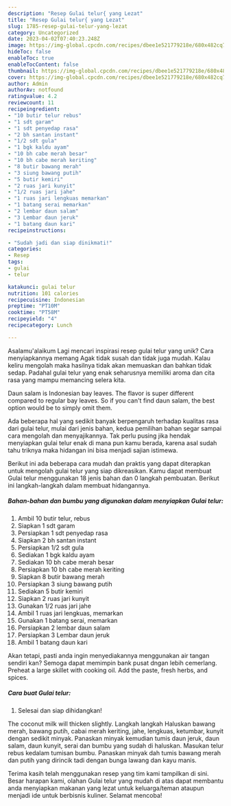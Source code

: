 ```yaml
---
description: "Resep Gulai telur{ yang Lezat"
title: "Resep Gulai telur{ yang Lezat"
slug: 1785-resep-gulai-telur-yang-lezat
category: Uncategorized
date: 2023-04-02T07:40:23.248Z
image: https://img-global.cpcdn.com/recipes/dbee1e521779218e/680x482cq70/gulai-telur-foto-resep-utama.jpg
hideToc: false
enableToc: true
enableTocContent: false
thumbnail: https://img-global.cpcdn.com/recipes/dbee1e521779218e/680x482cq70/gulai-telur-foto-resep-utama.jpg
cover: https://img-global.cpcdn.com/recipes/dbee1e521779218e/680x482cq70/gulai-telur-foto-resep-utama.jpg
author: Admin
authorAv: notfound
ratingvalue: 4.2
reviewcount: 11
recipeingredient:
- "10 butir telur rebus"
- "1 sdt garam"
- "1 sdt penyedap rasa"
- "2 bh santan instant"
- "1/2 sdt gula"
- "1 bgk kaldu ayam"
- "10 bh cabe merah besar"
- "10 bh cabe merah keriting"
- "8 butir bawang merah"
- "3 siung bawang putih"
- "5 butir kemiri"
- "2 ruas jari kunyit"
- "1/2 ruas jari jahe"
- "1 ruas jari lengkuas memarkan"
- "1 batang serai memarkan"
- "2 lembar daun salam"
- "3 Lembar daun jeruk"
- "1 batang daun kari"
recipeinstructions:

- "Sudah jadi dan siap dinikmati!"
categories:
- Resep
tags:
- gulai
- telur

katakunci: gulai telur 
nutrition: 101 calories
recipecuisine: Indonesian
preptime: "PT10M"
cooktime: "PT58M"
recipeyield: "4"
recipecategory: Lunch

---
```



Asalamu'alaikum Lagi mencari inspirasi resep gulai telur yang unik? Cara menyiapkannya memang Agak tidak susah dan tidak juga mudah. Kalau keliru mengolah maka hasilnya tidak akan memuaskan dan bahkan tidak sedap. Padahal gulai telur yang enak seharusnya memiliki aroma dan cita rasa yang mampu memancing selera kita.


Daun salam is Indonesian bay leaves. The flavor is super different compared to regular bay leaves. So if you can&#39;t find daun salam, the best option would be to simply omit them.

Ada beberapa hal yang sedikit banyak berpengaruh terhadap kualitas rasa dari gulai telur, mulai dari jenis bahan, kedua pemilihan bahan segar sampai cara mengolah dan menyajikannya. Tak perlu pusing jika hendak menyiapkan gulai telur enak di mana pun kamu berada, karena asal sudah tahu triknya maka hidangan ini bisa menjadi sajian istimewa.


Berikut ini ada beberapa cara mudah dan praktis yang dapat diterapkan untuk mengolah gulai telur yang siap dikreasikan. Kamu dapat membuat Gulai telur menggunakan 18 jenis bahan dan 0 langkah pembuatan. Berikut ini langkah-langkah dalam membuat hidangannya.

<!--inarticleads1-->

##### Bahan-bahan dan bumbu yang digunakan dalam menyiapkan Gulai telur:

1. Ambil 10 butir telur, rebus
1. Siapkan 1 sdt garam
1. Persiapkan 1 sdt penyedap rasa
1. Siapkan 2 bh santan instant
1. Persiapkan 1/2 sdt gula
1. Sediakan 1 bgk kaldu ayam
1. Sediakan 10 bh cabe merah besar
1. Persiapkan 10 bh cabe merah keriting
1. Siapkan 8 butir bawang merah
1. Persiapkan 3 siung bawang putih
1. Sediakan 5 butir kemiri
1. Siapkan 2 ruas jari kunyit
1. Gunakan 1/2 ruas jari jahe
1. Ambil 1 ruas jari lengkuas, memarkan
1. Gunakan 1 batang serai, memarkan
1. Persiapkan 2 lembar daun salam
1. Persiapkan 3 Lembar daun jeruk
1. Ambil 1 batang daun kari


Akan tetapi, pasti anda ingin menyediakannya menggunakan air tangan sendiri kan? Semoga dapat memimpin bank pusat dngan lebih cemerlang. Preheat a large skillet with cooking oil. Add the paste, fresh herbs, and spices. 

<!--inarticleads2-->

##### Cara buat Gulai telur:


1. Selesai dan siap dihidangkan!

The coconut milk will thicken slightly. Langkah langkah Haluskan bawang merah, bawang putih, cabai merah keriting, jahe, lengkuas, ketumbar, kunyit dengan sedikit minyak. Panaskan minyak kemudian tumis daun jeruk, daun salam, daun kunyit, serai dan bumbu yang sudah di haluskan. Masukan telur rebus kedalam tumisan bumbu. Panaskan minyak dah tumis bawang merah dan putih yang dirincik tadi dengan bunga lawang dan kayu manis. 

Terima kasih telah menggunakan resep yang tim kami tampilkan di sini. Besar harapan kami, olahan Gulai telur yang mudah di atas dapat membantu anda menyiapkan makanan yang lezat untuk keluarga/teman ataupun menjadi ide untuk berbisnis kuliner. Selamat mencoba!
